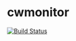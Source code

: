 # cwmonitor

[![Build Status](https://travis-ci.org/gabrielferreira/cwmonitor.svg)](https://travis-ci.org/gabrielferreira/cwmonitor)
